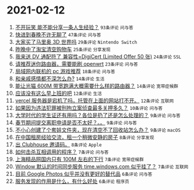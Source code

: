 # 2021-02-12

1. [不开玩笑 能不能分享一条人生经验？](https://www.v2ex.com/t/753038) `93条评论` `问与答`
1. [快进到春晚不许无聊了](https://www.v2ex.com/t/753020) `47条评论` `问与答`
1. [大家买了马里奥 3D 世界吗](https://www.v2ex.com/t/753010) `29条评论` `Nintendo Switch`
1. [昨晚中了淘宝清空购物车](https://www.v2ex.com/t/753055) `25条评论` `分享发现`
1. [我来送 DV 通配符了 兼容性=DigiCert (Limited Offer 50 张)](https://www.v2ex.com/t/753028) `24条评论` `SSL`
1. [请推荐迷你路由器，需要能刷 openwrt](https://www.v2ex.com/t/753015) `23条评论` `问与答`
1. [局域网内联机的 pc 游戏推荐](https://www.v2ex.com/t/753046) `18条评论` `问与答`
1. [和亲戚感情都不深怎么办?](https://www.v2ex.com/t/753040) `14条评论` `生活`
1. [能让光猫 600M 带宽跑满大概需要什么样的路由器？](https://www.v2ex.com/t/753030) `14条评论` `宽带症候群`
1. [应该没有这么早上班的吧](https://www.v2ex.com/t/753014) `12条评论` `生活`
1. [vercel 服务器是宕机了吗，托管在上面的网站打不开。](https://www.v2ex.com/t/753009) `12条评论` `互联网`
1. [如果因为违法犯罪被刑拘立案侦查最多关押多久？](https://www.v2ex.com/t/753008) `10条评论` `问与答`
1. [大学时代的学生证还有用吗？各位是扔了还是怎么处理的？](https://www.v2ex.com/t/753056) `9条评论` `问与答`
1. [春节期间提交离职申请是否不太好？。。](https://www.v2ex.com/t/753042) `9条评论` `问与答`
1. [不小心创建了个套娃文件夹，现在清空不了回收站怎么办？](https://www.v2ex.com/t/753021) `9条评论` `macOS`
1. [在中国租房经验交流，租一个稍微安静的房子](https://www.v2ex.com/t/753062) `8条评论` `分享发现`
1. [出 Clubhouse 邀请码。](https://www.v2ex.com/t/753016) `8条评论` `Apple`
1. [如何击杀互相调用的程序？](https://www.v2ex.com/t/753057) `7条评论` `问与答`
1. [上海精品网国内只有 100M 左右的下行](https://www.v2ex.com/t/753047) `7条评论` `宽带症候群`
1. [Window 默认的时间同步服务 time.windows.com 似乎挂了？](https://www.v2ex.com/t/753041) `7条评论` `互联网`
1. [目前 Google Photos 似乎并没有更好的替代品](https://www.v2ex.com/t/753074) `6条评论` `问与答`
1. [服务发现的作用是什么，有什么好处](https://www.v2ex.com/t/753065) `6条评论` `程序员`
